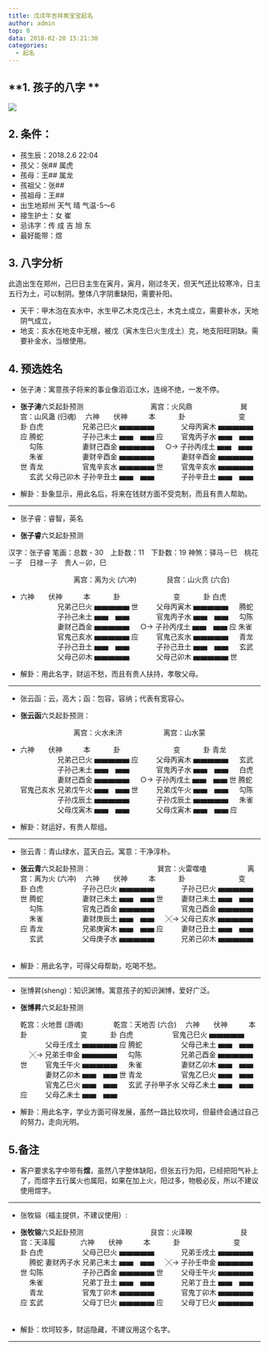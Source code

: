 ```yaml
---
title: 戊戌年吉祥男宝宝起名
author: admin
top: 0
data: 2018-02-20 15:21:30
categories: 
  - 起名
---
```


**1. 孩子的八字 **
--------

![](http://fs-image.pull.net.cn/18-2-20/89967131.jpg!800)

**2. 条件：**
--------
- 孩生辰：2018.2.6 22:04
- 孩父：张## 属虎 
- 孩母：王## 属龙
- 孩祖父：张##
- 孩祖母：王##
- 出生地郑州 天气 晴 气温-5～6
- 接生护士：女 崔
- 忌讳字：传 成 吉 旭 东 
- 最好能带：煜

**3. 八字分析**
--------

  此造出生在郑州，己巳日主生在寅月，寅月，刚过冬天，但天气还比较寒冷，日主五行为土，可以制阴。整体八字阴重缺阳，需要补阳。
  - 天干：甲木泡在亥水中，水生甲乙木克戊己土，木克土成立，需要补水，天地阴气成立，
  - 地支：亥水在地支中无根，被戊（寅木生巳火生戌土）克，地支阳旺阴缺。需要补金水，当根使用。


**4. 预选姓名**
--------

- 张子涛：寓意孩子将来的事业像滔滔江水，连绵不绝，一发不停。
* **张子涛**六爻起卦预测
　　 　　　　　　　离宫：火风鼎 　　　 　 　　巽宫：山风蛊 (归魂)　
六神　　伏神　　　本　 　　卦　　 　 　　　　变　 　　卦
白虎 　　　　　 兄弟己巳火 ▅▅▅▅▅ 　 　　 父母丙寅木 ▅▅▅▅▅ 应
腾蛇 　　　　　 子孙己未土 ▅▅　▅▅ 应 　　 官鬼丙子水 ▅▅　▅▅ 　
勾陈 　　　　　 妻财己酉金 ▅▅▅▅▅ 　 ○→ 子孙丙戌土 ▅▅　▅▅ 　
朱雀 　　　　　 妻财辛酉金 ▅▅▅▅▅ 　 　　 妻财辛酉金 ▅▅▅▅▅ 世
青龙 　　　　　 官鬼辛亥水 ▅▅▅▅▅ 世 　　 官鬼辛亥水 ▅▅▅▅▅ 　
玄武 父母己卯木 子孙辛丑土 ▅▅　▅▅ 　 　　 子孙辛丑土 ▅▅　▅▅ 

* 解卦：卦象显示，用此名后，将来在钱财方面不受克制，而且有贵人帮助。

--------

- 张子睿：睿智，英名

* **张子睿**六爻起卦预测

 汉字：张子睿
笔画：总数 - 30　上卦数：11　下卦数：19
神煞：驿马－巳　桃花－子　日禄－子　贵人－卯，巳

　　 　　　　　　　离宫：离为火 (六冲)　　 　　艮宫：山火贲 (六合)　
* 六神　　伏神　　　本　 　　卦　　 　 　　　　变　 　　卦
白虎 　　　　　 兄弟己巳火 ▅▅▅▅▅ 世 　　 父母丙寅木 ▅▅▅▅▅ 　
腾蛇 　　　　　 子孙己未土 ▅▅　▅▅ 　 　　 官鬼丙子水 ▅▅　▅▅ 　
勾陈 　　　　　 妻财己酉金 ▅▅▅▅▅ 　 ○→ 子孙丙戌土 ▅▅　▅▅ 应
朱雀 　　　　　 官鬼己亥水 ▅▅▅▅▅ 应 　　 官鬼己亥水 ▅▅▅▅▅ 　
青龙 　　　　　 子孙己丑土 ▅▅　▅▅ 　 　　 子孙己丑土 ▅▅　▅▅ 　
玄武 　　　　　 父母己卯木 ▅▅▅▅▅ 　 　　 父母己卯木 ▅▅▅▅▅ 世

* 解卦：用此名字，财运不愁，而且有贵人扶持，孝敬父母。

--------
- 张云函：云，高大；函：包容，容纳；代表有宽容心。

* **张云函**六爻起卦预测：

　　 　　　　　　　离宫：火水未济 　　 　 　　离宫：山水蒙 　　　 
* 六神　　伏神　　　本　 　　卦　　 　 　　　　变　 　　卦
青龙 　　　　　 兄弟己巳火 ▅▅▅▅▅ 应 　　 父母丙寅木 ▅▅▅▅▅ 　
玄武 　　　　　 子孙己未土 ▅▅　▅▅ 　 　　 官鬼丙子水 ▅▅　▅▅ 　
白虎 　　　　　 妻财己酉金 ▅▅▅▅▅ 　 ○→ 子孙丙戌土 ▅▅　▅▅ 世
腾蛇 官鬼己亥水 兄弟戊午火 ▅▅　▅▅ 世 　　 兄弟戊午火 ▅▅　▅▅ 　
勾陈 　　　　　 子孙戊辰土 ▅▅▅▅▅ 　 　　 子孙戊辰土 ▅▅▅▅▅ 　
朱雀 　　　　　 父母戊寅木 ▅▅　▅▅ 　 　　 父母戊寅木 ▅▅　▅▅ 应

* 解卦：财运好，有贵人帮组。

--------

- 张云青：青山绿水，蓝天白云。寓意：干净淳朴。

* **张云青**六爻起卦预测：
　　 　　　　　　　巽宫：火雷噬嗑 　　 　 　　离宫：离为火 (六冲)　
六神　　伏神　　　本　 　　卦　　 　 　　　　变　 　　卦
白虎 　　　　　 子孙己巳火 ▅▅▅▅▅ 　 　　 子孙己巳火 ▅▅▅▅▅ 世
腾蛇 　　　　　 妻财己未土 ▅▅　▅▅ 世 　　 妻财己未土 ▅▅　▅▅ 　
勾陈 　　　　　 官鬼己酉金 ▅▅▅▅▅ 　 　　 官鬼己酉金 ▅▅▅▅▅ 　
朱雀 　　　　　 妻财庚辰土 ▅▅　▅▅ 　 ╳→ 父母己亥水 ▅▅▅▅▅ 应
青龙 　　　　　 兄弟庚寅木 ▅▅　▅▅ 应 　　 妻财己丑土 ▅▅　▅▅ 　
玄武 　　　　　 父母庚子水 ▅▅▅▅▅ 　 　　 兄弟己卯木 ▅▅▅▅▅ 　

* 解卦：用此名字，可得父母帮助，吃喝不愁。

--------

- 张博昇(sheng)：知识渊博。寓意孩子的知识渊博，爱好广泛。

* **张博昇**六爻起卦预测
	
    乾宫：火地晋 (游魂)　　 　　乾宫：天地否 (六合)　
六神　　伏神　　　本　 　　卦　　 　 　　　　变　 　　卦
白虎 　　　　　 官鬼己巳火 ▅▅▅▅▅ 　 　　 父母壬戌土 ▅▅▅▅▅ 应
腾蛇 　　　　　 父母己未土 ▅▅　▅▅ 　 ╳→ 兄弟壬申金 ▅▅▅▅▅ 　
勾陈 　　　　　 兄弟己酉金 ▅▅▅▅▅ 世 　　 官鬼壬午火 ▅▅▅▅▅ 　
朱雀 　　　　　 妻财乙卯木 ▅▅　▅▅ 　 　　 妻财乙卯木 ▅▅　▅▅ 世
青龙 　　　　　 官鬼乙巳火 ▅▅　▅▅ 　 　　 官鬼乙巳火 ▅▅　▅▅ 　
玄武 子孙甲子水 父母乙未土 ▅▅　▅▅ 应 　　 父母乙未土 ▅▅　▅▅ 　

* 解卦：用此名字，学业方面可得发展，虽然一路比较坎坷，但最终会通过自己的努力，走向光明。




**5.备注**
--------
- 客户要求名字中带有**煜**，虽然八字整体缺阳，但张五行为阳，已经把阳气补上了，而煜字五行属火也属阳，如果在加上火，阳过多，物极必反，所以不建议使用煜字。

--------

- 张牧镕（福主提供，不建议使用）:

* **张牧镕**六爻起卦预测
　　 　　　　　　　艮宫：火泽睽 　　　 　 　　艮宫：天泽履 　　　 
六神　　伏神　　　本　 　　卦　　 　 　　　　变　 　　卦
白虎 　　　　　 父母己巳火 ▅▅▅▅▅ 　 　　 兄弟壬戌土 ▅▅▅▅▅ 　
腾蛇 妻财丙子水 兄弟己未土 ▅▅　▅▅ 　 ╳→ 子孙壬申金 ▅▅▅▅▅ 世
勾陈 　　　　　 子孙己酉金 ▅▅▅▅▅ 世 　　 父母壬午火 ▅▅▅▅▅ 　
朱雀 　　　　　 兄弟丁丑土 ▅▅　▅▅ 　 　　 兄弟丁丑土 ▅▅　▅▅ 　
青龙 　　　　　 官鬼丁卯木 ▅▅▅▅▅ 　 　　 官鬼丁卯木 ▅▅▅▅▅ 应
玄武 　　　　　 父母丁巳火 ▅▅▅▅▅ 应 　　 父母丁巳火 ▅▅▅▅▅ 　

* 解卦：坎坷较多，财运隐藏，不建议用这个名字。

--------



